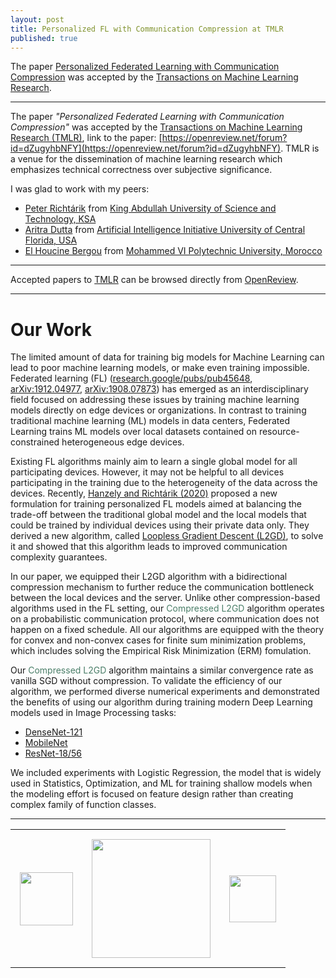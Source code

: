 ```yaml
---
layout: post
title: Personalized FL with Communication Compression at TMLR
published: true
---
```


The paper [Personalized Federated Learning with Communication Compression](https://openreview.net/forum?id=dZugyhbNFY) was accepted by the [Transactions on Machine Learning Research](https://jmlr.csail.mit.edu/tmlr/index.html).

---


The paper *"Personalized Federated Learning with Communication Compression"* was accepted by the [Transactions on Machine Learning Research (TMLR)](https://jmlr.csail.mit.edu/tmlr/index.html), link to the paper: [https://openreview.net/forum?id=dZugyhbNFY](https://openreview.net/forum?id=dZugyhbNFY). TMLR is a venue for the dissemination of machine learning research which emphasizes technical correctness over subjective significance.

I was glad to work with my peers:
* [Peter Richtárik](https://richtarik.org/) from [King Abdullah University of Science and Technology, KSA](https://cemse.kaust.edu.sa/)
* [Aritra Dutta](http://www.aritradutta.com/) from [Artificial Intelligence Initiative University of Central Florida, USA](https://ai.ucf.edu/)
* [El Houcine Bergou](https://ehbergou.github.io) from [Mohammed VI Polytechnic University, Morocco](https://www.um6p.ma/index.php/en/vision)

---

Accepted papers to [TMLR](https://jmlr.org/tmlr/) can be browsed directly from [OpenReview](https://openreview.net/group?id=TMLR). 

---

# Our Work

The limited amount of data for training big models for Machine Learning can lead to poor machine learning models, or make even training impossible. Federated learning (FL) ([research.google/pubs/pub45648](https://research.google/pubs/pub45648/), 
[arXiv:1912.04977](https://arxiv.org/abs/1912.04977), [arXiv:1908.07873](https://arxiv.org/abs/1908.07873)) has emerged as an interdisciplinary field focused on addressing these issues by training machine learning models directly on edge devices or organizations. In contrast to training traditional machine learning (ML) models in data centers, Federated Learning trains ML models over local datasets contained on resource-constrained heterogeneous edge devices.

Existing FL algorithms mainly aim to learn a single global model for all participating devices. However, it may not be helpful to all devices participating in the training due to the heterogeneity of the data across the devices. Recently, [Hanzely and Richtárik (2020)](https://arxiv.org/abs/2002.05516) proposed a new formulation for training personalized FL models aimed at 
balancing the trade-off between the traditional global model and the local models that could be trained by individual devices using their private data only. They derived a new algorithm, called [Loopless Gradient Descent (L2GD)](https://arxiv.org/abs/2002.05516), to solve it and showed that this algorithm leads to improved communication complexity guarantees.

In our paper, we equipped their L2GD algorithm with a bidirectional compression mechanism to further reduce the communication bottleneck between the local devices and the server. Unlike other compression-based algorithms used in the FL setting, our <span style="color:rgb(74,126,104)">Compressed L2GD</span> algorithm operates on a probabilistic communication protocol, where communication does not happen on a fixed schedule.
All our algorithms are equipped with the theory for convex and non-convex cases for finite sum minimization problems, which includes solving the Empirical Risk Minimization (ERM) fomulation.

Our <span style="color:rgb(74,126,104)">Compressed L2GD</span> algorithm maintains a similar convergence rate as vanilla SGD without compression. To validate the efficiency of our algorithm, we performed diverse numerical experiments and demonstrated the benefits of using our algorithm during training modern Deep Learning models used in Image Processing tasks:

* [DenseNet-121](https://arxiv.org/abs/1608.06993)
* [MobileNet](https://arxiv.org/abs/1704.04861)
* [ResNet-18/56](https://arxiv.org/abs/1512.03385)

We included experiments with Logistic Regression, the model that is widely used in Statistics, Optimization, and ML for training shallow models when the modeling effort is focused on feature design rather than creating complex family of function classes.

---


<table style="text-align:center;">
<tr>
<td style="padding:15px;text-align:center;vertical-align:middle;"> <img height="85px" src="https://burlachenkok.github.io/materials/KAUST-logo.svg"/> </td> 
<td style="padding:15px;text-align:center;vertical-align:middle;"> <img height="190px" src="https://burlachenkok.github.io/materials/ucf-logo-2022.svg"/> </td>
<td style="padding:15px;text-align:center;vertical-align:middle;"> <img height="75px" src="https://burlachenkok.github.io/materials/UM6P-logo.png"/> </td>
</tr>
</table>
